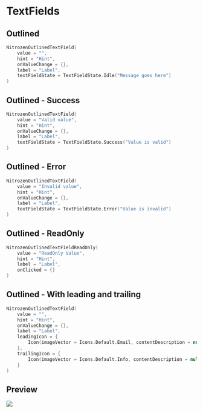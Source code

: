 # TextFields

## Outlined
```kotlin
NitrozenOutlinedTextField(
    value = "",
    hint = "Hint",
    onValueChange = {},
    label = "Label",
    textFieldState = TextFieldState.Idle("Message goes here")
)
```

## Outlined - Success
```kotlin
NitrozenOutlinedTextField(
    value = "Valid value",
    hint = "Hint",
    onValueChange = {},
    label = "Label",
    textFieldState = TextFieldState.Success("Value is valid")
)
```

## Outlined - Error
```kotlin
NitrozenOutlinedTextField(
    value = "Invalid value",
    hint = "Hint",
    onValueChange = {},
    label = "Label",
    textFieldState = TextFieldState.Error("Value is invalid")
)
```

## Outlined - ReadOnly
```kotlin
NitrozenOutlinedTextFieldReadOnly(
    value = "ReadOnly Value",
    hint = "Hint",
    label = "Label",
    onClicked = {}
)
```

## Outlined - With leading and trailing
```kotlin
NitrozenOutlinedTextField(
    value = "",
    hint = "Hint",
    onValueChange = {},
    label = "Label",
    leadingIcon = {
        Icon(imageVector = Icons.Default.Email, contentDescription = null)
    },
    trailingIcon = {
        Icon(imageVector = Icons.Default.Info, contentDescription = null)
    }
)
```

## Preview
![](./../screenshots/textfields.png)
